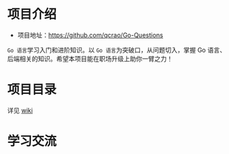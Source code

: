 # 项目介绍
- 项目地址：https://github.com/qcrao/Go-Questions

`Go 语言`学习入门和进阶知识。以 `Go 语言`为突破口，从问题切入，掌握 Go 语言、后端相关的知识。希望本项目能在职场升级上助你一臂之力！

# 项目目录
详见 [wiki]()

# 学习交流
